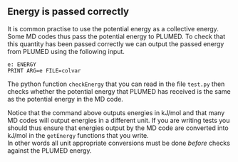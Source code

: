 Energy is passed correctly
--------------------------

It is common practise to use the potential energy as a collective energy.  Some MD codes thus pass the potential energy to PLUMED. 
To check that this quantity has been passed correctly we can output the passed energy from PLUMED using the following input.  

```plumed
e: ENERGY 
PRINT ARG=e FILE=colvar
```

The python function `checkEnergy` that you can read in the file `test.py` then checks whether the potential energy that PLUMED has received is the same 
as the potential energy in the MD code.  

Notice that the command above outputs energies in kJ/mol and that many MD codes will output energies in a different unit.  If you are writing tests
you should thus ensure that energies output by the MD code are converted into kJ/mol in the `getEnergy` functions that you write.  
In other words all unit appropriate conversions must be done _before_ checks against the PLUMED energy.

